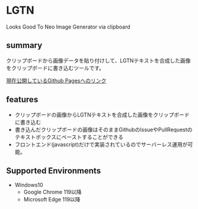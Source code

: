 # LGTN
Looks Good To Neo Image Generator via clipboard

## summary

クリップボードから画像データを貼り付けして、LGTNテキストを合成した画像をクリップボードに書き込むツールです。

[現在公開しているGithub Pagesへのリンク](https://haruyan-hopemucci.github.io/lgtn/)

## features

- クリップボードの画像からLGTNテキストを合成した画像をクリップボードに書き込む
- 書き込んだクリップボードの画像はそのままGithubのIssueやPullRequestのテキストボックスにペーストすることができる
- フロントエンド(javascript)だけで実装されているのでサーバーレス運用が可能。

## Supported Environments

- Windows10
  - Google Chrome 119以降
  - Microsoft Edge 119以降